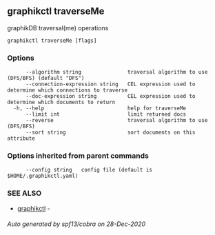 ## graphikctl traverseMe

graphikDB traversal(me) operations

```
graphikctl traverseMe [flags]
```

### Options

```
      --algorithm string               traversal algorithm to use (DFS/BFS) (default "DFS")
      --connection-expression string   CEL expression used to determine which connections to traverse
      --doc-expression string          CEL expression used to determine which documents to return
  -h, --help                           help for traverseMe
      --limit int                      limit returned docs
      --reverse                        traversal algorithm to use (DFS/BFS)
      --sort string                    sort documents on this attribute
```

### Options inherited from parent commands

```
      --config string   config file (default is $HOME/.graphikctl.yaml)
```

### SEE ALSO

* [graphikctl](graphikctl.md)	 - 

###### Auto generated by spf13/cobra on 28-Dec-2020
